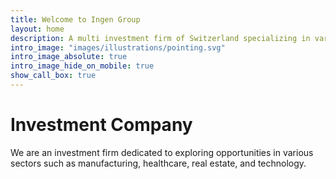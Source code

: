 ```yaml
---
title: Welcome to Ingen Group
layout: home
description: A multi investment firm of Switzerland specializing in various areas since 2018.
intro_image: "images/illustrations/pointing.svg"
intro_image_absolute: true
intro_image_hide_on_mobile: true
show_call_box: true
---
```


# Investment Company

We are an investment firm dedicated to exploring opportunities in various sectors such as manufacturing, healthcare, real estate, and technology. 
